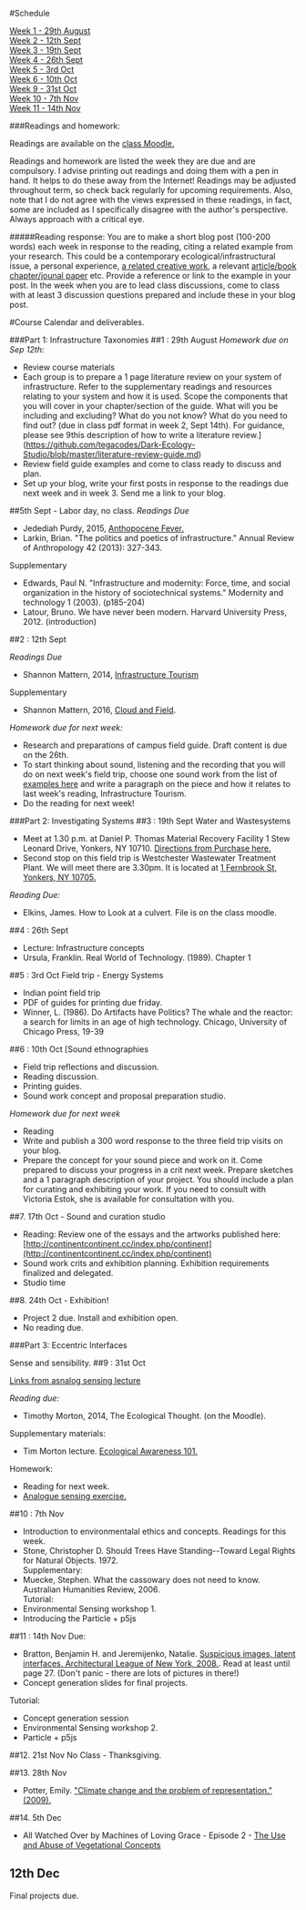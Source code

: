 #Schedule

[Week 1 - 29th August](#1--29th-august)  
[Week 2 - 12th Sept](#2--12th-sept)  
[Week 3 - 19th Sept](#3--19th-sept)  
[Week 4 - 26th Sept](#4--26th-sept)  
[Week 5 - 3rd Oct](#5--3rd-oct )  
[Week 6 - 10th Oct](#6--10th-oct )  
[Week 9 - 31st Oct](#9--31st-oct )  
[Week 10 - 7th Nov](#10--7th-nov )  
[Week 11 - 14th Nov](#11--14th-nov )   

###Readings and homework:

Readings are available on the [class Moodle.](http://moodle.purchase.edu/moodle2/course/view.php?id=24943)

Readings and homework are listed the week they are due and are compulsory. I advise printing out readings and doing them with a pen in hand. It helps to do these away from the Internet! Readings may be adjusted throughout term, so check back regularly for upcoming requirements. Also, note that I do not agree with the views expressed in these readings, in fact, some are included as I specifically disagree with the author's perspective. Always approach with a critical eye.

#####Reading response:
You are to make a short blog post (100-200 words) each week in response to the reading, citing a related example from your research. This could be a contemporary ecological/infrastructural issue, a personal experience, [a related creative work](https://github.com/tegacodes/Dark-Ecology-Studio/blob/master/PracticeReferences.md), a relevant [article/book chapter/jounal paper](https://github.com/tegacodes/Dark-Ecology-Studio/blob/master/Supplementary.md) etc. Provide a reference or link to the example in your post. In the week when you are to lead class discussions, come to class with at least 3 discussion questions prepared and include these in your blog post.

#Course Calendar and deliverables.

###Part 1: Infrastructure Taxonomies
##1 : 29th August
*Homework due on Sep 12th:*

* Review course materials
* Each group is to prepare a 1 page literature review on your system of infrastructure. Refer to the supplementary readings and resources relating to your system and how it is used. Scope the components that you will cover in your chapter/section of the guide. What will you be including and excluding? What do you not know? What do you need to find out? (due in class pdf format in week 2, Sept 14th). For guidance, please see 9this description of how to write a literature review.](https://github.com/tegacodes/Dark-Ecology-Studio/blob/master/literature-review-guide.md)
* Review field guide examples and come to class ready to discuss and plan.
* Set up your blog, write your first posts in response to the readings due next week and in week 3. Send me a link to your blog.

##5th Sept - Labor day, no class.
*Readings Due*

* Jedediah Purdy, 2015, [Anthopocene Fever.](https://aeon.co/essays/should-we-be-suspicious-of-the-anthropocene-idea)
* Larkin, Brian. "The politics and poetics of infrastructure." Annual Review of Anthropology 42 (2013): 327-343.

Supplementary
* Edwards, Paul N. "Infrastructure and modernity: Force, time, and social organization in the history of sociotechnical systems." Modernity and technology 1 (2003). (p185-204) 
* Latour, Bruno. We have never been modern. Harvard University Press, 2012. (introduction)

##2 : 12th Sept

*Readings Due*  

* Shannon Mattern, 2014, [Infrastructure Tourism](https://placesjournal.org/article/infrastructural-tourism/#ref_5)

Supplementary
* Shannon Mattern, 2016, [Cloud and Field](https://placesjournal.org/article/cloud-and-field/).

*Homework due for next week:* 

* Research and preparations of campus field guide. Draft content is due on the 26th.
* To start thinking about sound, listening and the recording that you will do on next week's field trip, choose one sound work from the list of [examples here](https://github.com/tegacodes/Dark-Ecology-Studio/blob/master/PracticeReferences.md) and write a paragraph on the piece and how it relates to last week's reading, Infrastructure Tourism.
* Do the reading for next week!

###Part 2: Investigating Systems
##3 : 19th Sept
Water and Wastesystems
* Meet at 1.30 p.m. at Daniel P. Thomas Material Recovery Facility
1 Stew Leonard Drive, Yonkers, NY 10710. [Directions from Purchase here.](https://www.google.com/maps/dir/Purchase+College+at+State+University+of+New+York,+Anderson+Hill+Road,+Purchase,+NY/westchester+Material+Recovery+Facility/@40.9909294,-73.848616,12z/am=t/data=!3m1!4b1!4m13!4m12!1m5!1m1!1s0x89c297b52f499dbb:0x74274bcfdd6edf4a!2m2!1d-73.6977661!2d41.0466485!1m5!1m1!1s0x89c2ed27334c1e61:0x324b63fbc5b4880d!2m2!1d-73.8595379!2d40.9729586)
* Second stop on this field trip is Westchester Wastewater Treatment Plant. We will meet there are 3.30pm. It is located at [1 Fernbrook St, Yonkers, NY 10705.](https://www.google.com/maps/place/Westchester+County+Wastewater+Treatment+Plant/@40.9219868,-73.9073594,15z/data=!4m5!3m4!1s0x0:0x4df6126a2165ad4f!8m2!3d40.9219868!4d-73.9073594)

*Reading Due:*
* Elkins, James. How to Look at a culvert. File is on the class moodle.

##4 : 26th Sept 
* Lecture: Infrastructure concepts
* Ursula, Franklin. Real World of Technology. (1989). Chapter 1

##5 : 3rd Oct 
Field trip - Energy Systems
* Indian point field trip 
* PDF of guides for printing due friday.
* Winner, L. (1986). Do Artifacts have Politics? The whale and the reactor: a search for limits in an age of high technology. Chicago, University of Chicago Press, 19-39

##6 : 10th Oct 
[Sound ethnographies

* Field trip reflections and discussion.
* Reading discussion.
* Printing guides.
* Sound work concept and proposal preparation studio.

*Homework due for next week*

* Reading
* Write and publish a 300 word response to the three field trip visits on your blog.
* Prepare the concept for your sound piece and work on it. Come prepared to discuss your progress in a crit next week. Prepare sketches and a 1 paragraph description of your project. You should include a plan for curating and exhibiting your work. If you need to consult with Victoria Estok, she is available for consultation with you.

##7. 17th Oct - Sound and curation studio
* Reading: Review one of the essays and the artworks published here: [http://continentcontinent.cc/index.php/continent](http://continentcontinent.cc/index.php/continent)
* Sound work crits and exhibition planning. Exhibition requirements finalized and delegated.
* Studio time

##8. 24th Oct - Exhibition!
* Project 2 due. Install and exhibition open.
* No reading due.

###Part 3: Eccentric Interfaces

Sense and sensibility.
##9 : 31st Oct

[Links from asnalog sensing lecture](https://github.com/tegacodes/Dark-Ecology-Studio/blob/master/Lectures/Analogue-Sensing-Lecture.md)  

*Reading due:*
* Timothy Morton, 2014, The Ecological Thought. (on the Moodle).  
  
Supplementary materials:  
* Tim Morton lecture. [Ecological Awareness 101.](https://archive.org/details/140204001) 

Homework:
* Reading for next week.
* [Analogue sensing exercise.](https://github.com/tegacodes/Dark-Ecology-Studio/blob/master/sensing-1)

##10 : 7th Nov
* Introduction to environmentalal ethics and concepts.
Readings for this week.  
* Stone, Christopher D. Should Trees Have Standing--Toward Legal Rights for Natural Objects. 1972.  
Supplementary:  
* Muecke, Stephen. What the cassowary does not need to know. Australian Humanities Review, 2006.  
Tutorial:  
* Environmental Sensing workshop 1. 
* Introducing the Particle + p5js  


##11 : 14th Nov
Due:  
* Bratton, Benjamin H. and Jeremijenko, Natalie. [Suspicious images, latent interfaces. Architectural League of New York, 2008.](http://archleague.org/PDFs/ST3-SituatedAdvocacy.pdf). Read at least until page 27. (Don't panic - there are lots of pictures in there!) 
* Concept generation slides for final projects.  

Tutorial:  
* Concept generation session  
* Environmental Sensing workshop 2.   
* Particle + p5js  

##12. 21st Nov
No Class - Thanksgiving.

##13. 28th Nov
* Potter, Emily. ["Climate change and the problem of representation." (2009).](http://www.australianhumanitiesreview.org/archive/Issue-May-2009/potter.htm)

##14. 5th Dec
* All Watched Over by Machines of Loving Grace - Episode 2 - [The Use and Abuse of Vegetational Concepts](https://vimeo.com/groups/96331/videos/80799352)

## 12th Dec
Final projects due.







